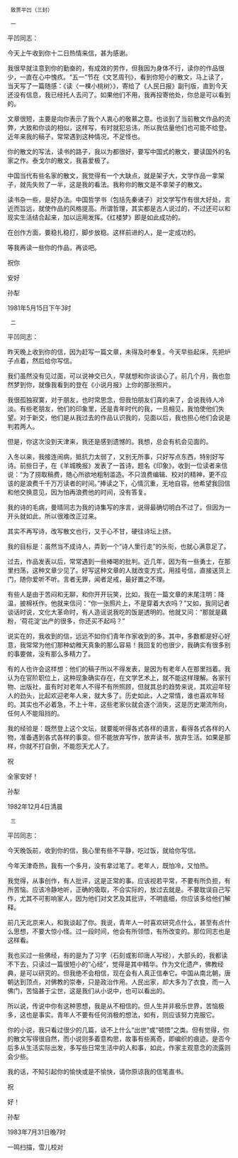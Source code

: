      致贾平凹（三封） 

     一 

  平凹同志： 

  今天上午收到你十二日热情来信，甚为感谢。 

  我很早就注意到你的勤奋的，有成效的劳作，但我因为身体不行，读你的作品很少，一直在心中愧疚。“五一”节在《文艺周刊》，看到你短小的散文，马上读了，当天写了一篇随感：《读〈一棵小桃树〉》，寄给了《人民日报》副刊版，直到今天还没有信息，我已经托人去问了。如果他们不用，我再投寄他处，你总是可以看到的。 

  文章很短，主要是向你表示了我个人衷心的敬慕之意。也谈到了当前散文作品的流弊，大致和你谈的相似，这样写，有时就犯忌讳，所以我估量他们也可能不给登。近年来我的稿子，常常遇到这种情况，不足怪也。 

  你的散文的写法，读书的路子，我以为都很好，要写中国式的散文，要读国外的名家之作。泰戈尔的散文，我喜爱极了。 

  中国当代有些名家的散文，我觉得有一个大缺点，就是架子大，文学作品一拿架子，就先失败了一半，这是我的看法。我称你的散文是不拿架子的散文。 

  读书杂一些，是好办法。中国哲学书（包括先秦诸子）对文学写作有很大好处，言近而旨远，就使作品的风格提高。所谓哲理，其实都是古人说过的，不过还可以和现实生活结合起来，加以运用发挥。《红楼梦》即是如此成功的。 

  在创作方面，要稳扎稳打，脚步放稳。这样前进的人，是一定成功的。 

  等我再读一些你的作品，再谈吧。 

  祝你 

  安好 

  孙犁 

  1981年5月15日下午3时 

     二 

  平凹同志： 

  昨天晚上收到你的信，因为赶写一篇文章，未得及时奉复。今天早些起床，先把炉子点着，然后给你写信。 

  我们虽然没有见过面，可以说神交已久，早就想和你谈谈心了。前几个月，我也忽然梦到你，就像我看到的登在《小说月报》上你的那张照片。 

  我很孤独寂寞，对于朋友，也时常思念，但我怕朋友们真的来了，会说我待人冷淡。有些老朋友，他们的印象里，还是青年时代的我，一旦相见，我怕使他们失望。对于新交，他们是从我过去的作品认识我的，见面以后，我也担心他们会说是判若两人。 

  但是，你这次没到天津来，我还是感到遗憾的。我想，总会有机会见面的。 

  入冬以来，我接连闹病，抵抗力太弱了，又别无所事，只好写点东西，特别好写诗。前些日子，在《羊城晚报》发表了一首诗，题名《印象》，收到一位读者来信说：“为了捞取稿费，随心所欲地粗制滥造。不只浪费编辑、校对的精神，更不应该的是浪费千千万万读者的时间。”捧读之下，心情沉重，无地自容。他希望我回信和他交换意见，因为怕再浪费他的时间，没有答复。 

  我的诗的毛病，曼晴同志为我的诗集写的序言，说得最确切明白不过了。但因为一开头就如此，所以很难改正过来。 

  其实不再写诗，改写散文也行，又于心不甘，硬往诗坛上挤。 

  我的目标是：虽然当不成诗人，弄到一个“诗人里行走”的头衔，也就心满意足了。 

  过去，作品发表以后，常常遇到一些棒喝的批判。近几年，因为有一些勇士，在那里扫荡，这种文章少见了。好写这种文章的人就改变方式，用挂号信，直接送货上门，随你爱听不听。言者无罪，闻者足戒，最好置之不理。 

  有些人是由于苦闷和无聊，和你开开玩笑，比如，我在一篇文章的末尾注明：降温，披棉袄作。他就来信问：“你一张照片上，不是穿着大衣吗？”又如，我同记者谈话时说，文化大革命时，有人造谣说我吃的饭是透明的。他就又问：“那就是藕粉，‘荷花淀’出产的很多，你还买不起吗？” 

  说实在的，我收到的信，远远不如你们青年作家收到的多。其中，多数都是好心好意，我常常为他们那种幼稚天真象的那么容易！我回复的也很少，我确实有很多别的事要做，没有那么多精力了。 

  有的人也许会这样想：他们的稿子所以不得发表，是因为有老年人在那里挡着。我认为在官阶职位上，这种现象确实存在，在文学艺术上，就不能这样理解。各家刊物、出版社，虽有时对老年人不得不有所照顾，但就其总的趋势来说，其欢迎年轻人的劲头，比起欢迎老年人来，就大多了。历史如此，人之常情，谁也喜欢年轻的。其实也不必着急，不上十年，这些老家伙就会逐个消失，这是历史潮流所向，任何人不能阻挡的。 

  我的经验是：既然登上这个文坛，就要能听得各式各样的语言，看得各式各样的人物，准备遇到各式各样的事变。但不能放弃写作，放弃读书，放弃生活。如果是那样，你就不打自倒，不能怨天尤人了。 

  祝 

  全家安好！ 

  孙犁 

  1982年12月4日清晨 

     三 

  平凹同志： 

  今天晚饭前，收到你的信，我心里有些不平静，吃过饭，就给你写信。 

  今年天津奇热，我有一个多月，没有拿过笔了。老年人，既怕冷，又怕热。 

  我觉得，从事创作，有人批评，这是正常的事。应该视若平常，不要有所负担，有所苦恼。应该冷静地听，正确的吸取，不合实际的，放过去就是。不要耽误自己写作，尤其不可影响家人，因为他们对文艺及其批评，不明底细，你应该多给他们解释。 

  前几天北京来人，和我谈起了你。我说，青年人一时喜欢研究点什么，甚至有点什么思想，不要大惊小怪。过一段时间，他会有所领悟，有所改变的。那位同志也是这样看。 

  我也买过一些佛经，有的是为了习字（石刻或影印唐人写经），大部头的，我都读不下去，只读过一篇很短小的“心经”，觉得是其中精华。作为文化遗产，佛教经典，是可以研究的。但我绝不会相信，现在会有人真正信奉它。中国从南北朝，唐朝达到顶点，对佛教的崇奉，只是政治作用。人民出家，却大多为了衣食，而一入佛门，苦恼甚于尘世，这是我们从小说中，也可以看出的。 

  所以说，传说中你有这种思想，我是从不相信的。但人生并非极乐世界，苦恼极多，这也是事实。青年人不要有任何消极的想法，如有，则应该努力克服它。 

  你的小说，我只看过很少的几篇，谈不上什么“出世”或“顿悟”之类。但有觉得，你的散文写得很自然，而小说则多着意构思，故事有些离奇，即编织的痕迹。是否今后多从生活实际出发，多写些日常生活中的人和事，如此，作家主观意念的流露则会少些。 

  我的话，不知引起你的愉快或是不愉快，请你原谅我的信笔直书。 

  祝 

  好！ 

  孙犁 

  1983年7月31日晚7时 

  一鸣扫描，雪儿校对 

